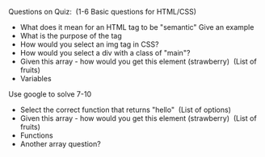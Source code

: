 Questions on Quiz: 
(1-6 Basic questions for HTML/CSS)

- What does it mean for an HTML tag to be "semantic" Give an example
- What is the purpose of the <head> tag
- How would you select an img tag in CSS? 
- How would you select a div with a class of "main"?
- Given this array - how would you get this element (strawberry) 
(List of fruits)
- Variables 

Use google to solve 7-10
- Select the correct function that returns "hello" 
(List of options) 
- Given this array - how would you get this element (strawberry) 
(List of fruits)
- Functions
- Another array question?
